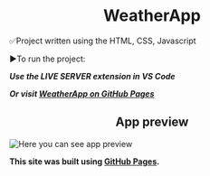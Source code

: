 <div align="center">
  <h1>WeatherApp</h1>
</div>

✅Project written using the HTML, CSS, Javascript

▶To run the project:

 ***Use the LIVE SERVER extension in VS Code***

 ***Or visit [WeatherApp on GitHub Pages](https://newgen2022.github.io/WeatherApp1/)***

<div align="center">
  <h2>App preview</h2>
</div>

![Here you can see app preview](https://github.com/NewGen2022/portfolio_WeatherApp/blob/main/App_example.png)

**This site was built using [GitHub Pages](https://pages.github.com/).**
